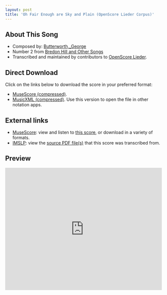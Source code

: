 ```yaml
---
layout: post
title: 'Oh Fair Enough are Sky and Plain (OpenScore Lieder Corpus)'
---
```


## About This Song

- Composed by: [Butterworth,_George](https://fourscoreandmore.org/openscore/lieder/Butterworth,_George)
- Number 2 from [Bredon Hill and Other Songs](https://fourscoreandmore.org/openscore/lieder/Butterworth,_George/Bredon_Hill_and_Other_Songs)
- Transcribed and maintained by contributors to [OpenScore Lieder].

[OpenScore Lieder]: https://musescore.com/openscore-lieder-corpus

## Direct Download

Click on the links below to download the score in your preferred format:
- [MuseScore (compressed)](https://github.com/openscore/lieder/blob/main/scores/Butterworth,_George/Bredon_Hill_and_Other_Songs/2_Oh_Fair_Enough_are_Sky_and_Plain/lc6378337.mscz?raw=true).
- [MusicXML (compressed)](https://github.com/openscore/lieder/blob/main/scores/Butterworth,_George/Bredon_Hill_and_Other_Songs/2_Oh_Fair_Enough_are_Sky_and_Plain/lc6378337.mxl?raw=true). Use this version to open the file in other notation apps.

## External links

- [MuseScore]: view and listen to [this score][MuseScore], or download in a variety of formats.
- [IMSLP]: view the [source PDF file(s)][IMSLP] that this score was transcribed from.

[MuseScore]: https://musescore.com/score/6378337
[IMSLP]: https://imslp.org/wiki/Special:ReverseLookup/650688

## Preview

<iframe width="100%" height="394" src="https://musescore.com/openscore-lieder-corpus/scores/6378337/embed" frameborder="0" allowfullscreen allow="autoplay; fullscreen"></iframe>
